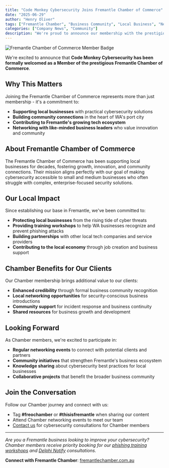 ```yaml
---
title: "Code Monkey Cybersecurity Joins Fremantle Chamber of Commerce"
date: "2025-06-29"
author: "Henry Oliver"
tags: ["Fremantle Chamber", "Business Community", "Local Business", "Networking"]
categories: ["Company News", "Community"]
description: "We're proud to announce our membership with the prestigious Fremantle Chamber of Commerce, strengthening our commitment to the local business community."
---
```


![Fremantle Chamber of Commerce Member Badge](/images/badges/fremantle-chamber-badge.png)

We're excited to announce that **Code Monkey Cybersecurity has been formally welcomed as a Member of the prestigious Fremantle Chamber of Commerce**.

## Why This Matters

Joining the Fremantle Chamber of Commerce represents more than just membership - it's a commitment to:
- **Supporting local businesses** with practical cybersecurity solutions
- **Building community connections** in the heart of WA's port city
- **Contributing to Fremantle's growing tech ecosystem**
- **Networking with like-minded business leaders** who value innovation and community

## About Fremantle Chamber of Commerce

The Fremantle Chamber of Commerce has been supporting local businesses for decades, fostering growth, innovation, and community connections. Their mission aligns perfectly with our goal of making cybersecurity accessible to small and medium businesses who often struggle with complex, enterprise-focused security solutions.

## Our Local Impact

Since establishing our base in Fremantle, we've been committed to:
- **Protecting local businesses** from the rising tide of cyber threats
- **Providing training workshops** to help WA businesses recognize and prevent phishing attacks
- **Building partnerships** with other local tech companies and service providers
- **Contributing to the local economy** through job creation and business support

## Chamber Benefits for Our Clients

Our Chamber membership brings additional value to our clients:
- **Enhanced credibility** through formal business community recognition
- **Local networking opportunities** for security-conscious business introductions
- **Community support** for incident response and business continuity
- **Shared resources** for business growth and development

## Looking Forward

As Chamber members, we're excited to participate in:
- **Regular networking events** to connect with potential clients and partners
- **Community initiatives** that strengthen Fremantle's business ecosystem
- **Knowledge sharing** about cybersecurity best practices for local businesses
- **Collaborative projects** that benefit the broader business community

## Join the Conversation

Follow our Chamber journey and connect with us:
- Tag **#freochamber** or **#thisisfremantle** when sharing our content
- Attend Chamber networking events to meet our team
- [Contact us](/about-us/contact/) for cybersecurity consultations for Chamber members

---

*Are you a Fremantle business looking to improve your cybersecurity? Chamber members receive priority booking for our [phishing training workshops](/offerings/phishing-simulation/training/) and [Delphi Notify](/offerings/delphi/sign-up/) consultations.*

**Connect with Fremantle Chamber**: [fremantlechamber.com.au](https://fremantlechamber.com.au)